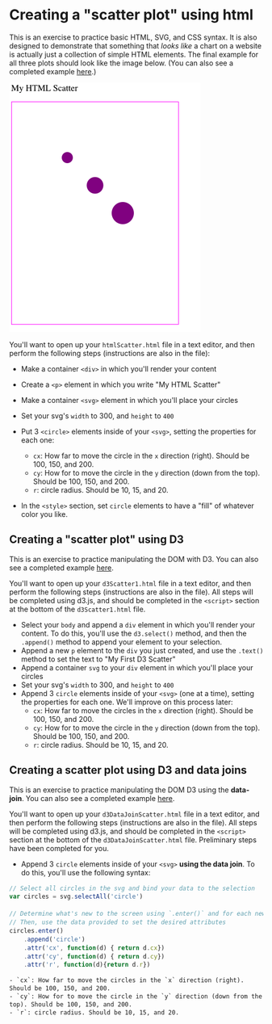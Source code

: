 # Creating a "scatter plot" using html

This is an exercise to practice basic HTML, SVG, and CSS syntax. It is also designed to demonstrate that something that _looks like_ a chart on a website is actually just a collection of simple HTML elements. The final example for all three plots should look like the image below. (You can also see a completed example [here](https://codepen.io/molliemarie/pen/rQgvmQ).)

![simple html circles](imgs/scatterHtml.png)

You'll want to open up your `htmlScatter.html` file in a text editor, and then perform the following steps (instructions are also in the file):

- Make a container `<div>` in which you'll render your content 
- Create a `<p>` element in which you write "My HTML Scatter" 
- Make a container `<svg>` element in which you'll place your circles 
- Set your svg's `width` to 300, and `height` to `400` 
- Put 3 `<circle>` elements inside of your `<svg>`, setting the properties for each one: 
    - `cx`: How far to move the circle in the `x` direction (right). Should be 100, 150, and 200. 
    - `cy`: How for to move the circle in the `y` direction (down from the top). Should be 100, 150, and 200. 
    - `r`: circle radius. Should be 10, 15, and 20. 

- In the `<style>` section, set `circle` elements to have a "fill" of whatever color you like.

## Creating a "scatter plot" using D3
This is an exercise to practice manipulating the DOM with D3. You can also see a completed example [here](https://codepen.io/molliemarie/pen/RqmyaW).

You'll want to open up your `d3Scatter1.html` file in a text editor, and then perform the following steps (instructions are also in the file). All steps will be completed using d3.js, and should be completed in the `<script>` section at the bottom of the `d3Scatter1.html` file.

- Select your `body` and append a `div` element in which you'll render your content. To do this, you'll use the `d3.select()` method, and then the `.append()` method to append your element to your selection.
- Append a new `p` element to the `div` you just created, and use the `.text()` method to set the text to "My First D3 Scatter"
- Append a container `svg` to your `div` element in which you'll place your circles 
- Set your svg's `width` to 300, and `height` to `400` 
- Append 3 `circle` elements inside of your `<svg>` (one at a time), setting the properties for each one. We'll improve on this process later: 
    - `cx`: How far to move the circles in the `x` direction (right). Should be 100, 150, and 200. 
    - `cy`: How for to move the circle in the `y` direction (down from the top). Should be 100, 150, and 200. 
    - `r`: circle radius. Should be 10, 15, and 20.
    
## Creating a scatter plot using D3 and data joins
This is an exercise to practice manipulating the DOM D3 using the **data-join**. You can also see a completed example [here](https://codepen.io/molliemarie/pen/RqmyaW).

You'll want to open up your `d3DataJoinScatter.html` file in a text editor, and then perform the following steps (instructions are also in the file). All steps will be completed using d3.js, and should be completed in the `<script>` section at the bottom of the `d3DataJoinScatter.html` file. Preliminary steps have been completed for you.

- Append 3 `circle` elements inside of your `<svg>` **using the data join**. To do this, you'll use the following syntax:

```js
// Select all circles in the svg and bind your data to the selection
var circles = svg.selectAll('circle')

// Determine what's new to the screen using `.enter()` and for each new element, append a circle
// Then, use the data provided to set the desired attributes
circles.enter()
    .append('circle')
    .attr('cx', function(d) { return d.cx})
    .attr('cy', function(d) { return d.cy})
    .attr('r', function(d){return d.r})

```
    - `cx`: How far to move the circles in the `x` direction (right). Should be 100, 150, and 200. 
    - `cy`: How for to move the circle in the `y` direction (down from the top). Should be 100, 150, and 200. 
    - `r`: circle radius. Should be 10, 15, and 20.
